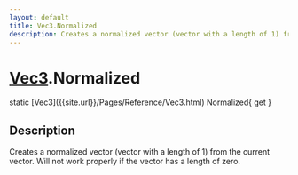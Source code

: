 ```yaml
---
layout: default
title: Vec3.Normalized
description: Creates a normalized vector (vector with a length of 1) from the current vector. Will not work properly if the vector has a length of zero.
---
```

# [Vec3]({{site.url}}/Pages/Reference/Vec3.html).Normalized

<div class='signature' markdown='1'>
static [Vec3]({{site.url}}/Pages/Reference/Vec3.html) Normalized{ get }
</div>

## Description
Creates a normalized vector (vector with a length of 1)
from the current vector. Will not work properly if the vector has
a length of zero.

